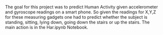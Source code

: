 The goal for this project was to predict Human Activity given accelerometer and gyroscope readings on a smart phone. So given the readings for X,Y,Z for these measuring gadgets one had to predict whether the subject is standing, sitting, lying down, going down the stairs or up the stairs. The main action is in the Har.ipynb Notebook. 
